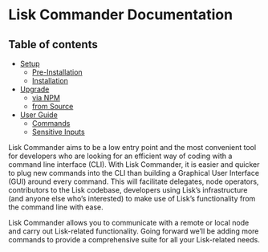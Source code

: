 # Lisk Commander Documentation

## Table of contents

- [Setup](setup/setup.md)
  - [Pre-Installation](setup/setup.md#pre-installation)
  - [Installation](setup/setup.md#installation)
- [Upgrade](upgrade/upgrade.md)
  - [via NPM](upgrade/upgrade.md#upgrade-lisk-commander-via-npm)
  - [from Source](upgrade/upgrade.md#upgrade-lisk-commander-from-source)
- [User Guide](user-guide/user-guide.md)
  - [Commands](user-guide/commands/commands.md)
  - [Sensitive Inputs](user-guide/sensitive-inputs/sensitive-inputs.md)

Lisk Commander aims to be a low entry point and the most convenient tool for developers who are looking for an efficient way of coding with a command line interface (CLI).
With Lisk Commander, it is easier and quicker to plug new commands into the CLI than building a Graphical User Interface (GUI) around every command.
This will facilitate delegates, node operators, contributors to the Lisk codebase, developers using Lisk’s infrastructure (and anyone else who’s interested) to make use of Lisk’s functionality from the command line with ease.

Lisk Commander allows you to communicate with a remote or local node and carry out Lisk-related functionality.
Going forward we’ll be adding more commands to provide a comprehensive suite for all your Lisk-related needs.
